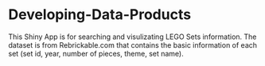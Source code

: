 # Developing-Data-Products
This Shiny App is for searching and visulizating LEGO Sets information.
The dataset is from Rebrickable.com that contains the basic information of each set (set id, year, number of pieces, theme, set name).
